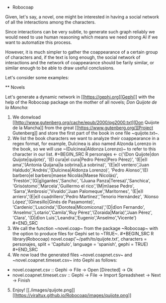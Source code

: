 * Robocoap

Given, let's say, a novel, one might be interested in having a social network of all the interactions among the characters.

Since interactions can be very subtle, to generate such graph reliably we would need to use human reasoning which means we need strong AI if we want to automatize this process.

However, it is much simpler to gather the coappearance of a certain group of characters and, if the text is long enough, the social network of interactions and the network of coappearance should be farily similar, or similar enough to be able to draw useful conclusions.

Let's consider some examples:

** Novels

Let's generate a dynamic network in [[https://gephi.org][Gephi]] with the help of the Robocoap package on the mother of all novels; *Don Quijote de la Mancha*:

1. We donwload [[http://www.gutenberg.org/cache/epub/2000/pg2000.txt][Don Quijote de la Mancha]] from the great [[https://www.gutenberg.org/][Project Gutenberg]] and store the first part of the book in one file ~quijote.txt~.
2. We list the book characters we want to analyze their coappearance in a regex format, for example, Dulcinea is also named Alzonda Lorenzo in the book, so we will use ~(Dulcinea|Aldonza Lorenzo)~ to refer to this character in our list.
 #+BEGIN_SRC R
  personajes <- c('(Don Quijote|don Quijote|quijote)', '(El cura|el cura|Pedro Pérez|Pero Pérez)',
		  '(E|e)l ama','(Antonia Quijana|la sobrina|La sobrina)',
		  '(E|e)l ventero','Juan Haldudo','Andrés','(Dulcinea|Aldonza Lorenzo)',
		  'Pedro Alonso','(El barbero|el barbero|maese Nicolás|Maese Nicolás)',
		  'Frestón','(G|g)igantes','Sancho', '(Juana Panza|Teresa)','Sanchica',
		  'Grisóstomo','Marcela','Guillermo el rico','(M|m)aese Pedro',
		  'Sarra','Ambrosio','Vivaldo','Juan Palomeque','Maritornes',
		  '(E|e)l arriero','(E|e)l cuadrillero','Pedro Martínez','Tenorio Hernández',
		  'Alonso López','(Ginesillo|Ginés de Pasamonte)',
		  'Cardenio','Luscinda','(Dorotea|Micomicona)','(D|d)on Fernando',
		  'Anselmo','Lotario','Camila','Ruy Pérez','(Zoraida|María)','Juan Pérez',
		  'Clara', '(D|d)on Luis','Leandra','Eugenio','Anselmo','Vicente')
 #+END_SRC
3. We call the function ~novel.coap~ from the package ~Robocoap~ with the option to produce files for Gephi set to ~TRUE~.
 #+BEGIN_SRC R
 library(Robocoap)
 novel.coap('~/path/to/quijote.txt', characters = personajes, split = 'Capítulo', language = 'spanish', gephi = TRUE)
 #+END_SRC
4. We now load the generated files ~novel.coapnet.csv~ and ~novel.coapnet.timeset.csv~ into Gephi as follows:
 + novel.coapnet.csv :: Gephi -> File -> Open [Directed] -> Ok
 + novel.coapnet.timeset.csv :: Gephi -> File -> Import Spreadsheet -> Next -> Finish
5. Enjoy!
[[./images/quijote.png]]
[[https://viraltux.github.io/Robocoap/images/quijote.png]]
